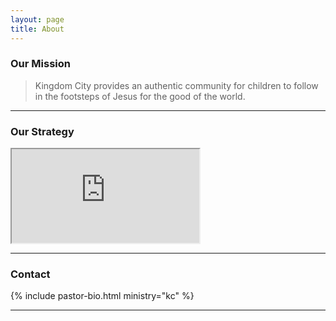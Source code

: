 ```yaml
---
layout: page
title: About
---
```



### Our Mission

 <blockquote class="italic">Kingdom City provides an authentic community for children to follow in the footsteps of Jesus for the good of the world.</blockquote>

---

### Our Strategy

<div class="video sixteen-nine">
<iframe src="https://player.vimeo.com/video/46033480?color=c9ff23&title=0&byline=0&portrait=0" webkitallowfullscreen mozallowfullscreen allowfullscreen></iframe>
</div>

---

### Contact


{% include pastor-bio.html ministry="kc" %}

---
